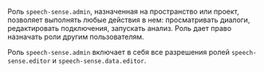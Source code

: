 Роль `speech-sense.admin`, назначенная на пространство или проект, позволяет выполнять любые действия в нем: просматривать диалоги, редактировать подключения, запускать анализ. Роль дает право назначать роли другим пользователям.

Роль `speech-sense.admin` включает в себя все разрешения ролей `speech-sense.editor` и `speech-sense.data.editor`.